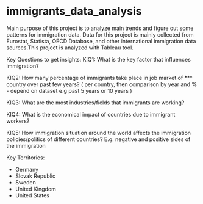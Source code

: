 # immigrants_data_analysis
Main purpose of this project is to analyze main trends and figure out some patterns for immigration data. Data for this project is mainly collected from Eurostat, Statista, OECD Database, and other international immigration data sources.This project is analyzed with Tableau tool. 

Key Questions to get insights:
KIQ1: What is the key factor that influences immigration?

KIQ2: How many percentage of immigrants take place in job market of *** country over past few years? ( per country, then comparison by year and % - depend on dataset e.g past 5 years or 10 years )

KIQ3: What are the most industries/fields that immigrants are working?

KIQ4: What is the economical impact of countries due to immigrant workers?

KIQ5: How immigration situation around the world affects the immigration policies/politics of different countries? E.g. negative and positive sides of the immigration

Key Territories:
- Germany
- Slovak Republic
- Sweden
- United Kingdom
- United States
